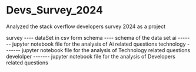 # Devs_Survey_2024
Analyzed the stack overflow developers survey 2024 as  a project

survey ---- dataSet in csv form
schema ---- schema of the data set
ai ------- jupyter notebook file for the analysis of Ai related questions
technology  ------- jupyter notebook file for the analysis of Technology related questions
develolper ------- jupyter notebook file for the analysis of Developers related questions
